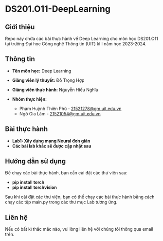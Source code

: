 # DS201.O11-DeepLearning

## Giới thiệu

Repo này chứa các bài thực hành về Deep Learning cho môn học DS201.O11 tại trường Đại học Công nghệ Thông tin (UIT) kì I năm học 2023-2024.

## Thông tin

* **Tên môn học:** Deep Learning
* **Giảng viên lý thuyết:** Đỗ Trọng Hợp
* **Giảng viên thực hành:** Nguyễn Hiếu Nghĩa


* **Nhóm thực hiện:**
    * Phạm Huỳnh Thiên Phú - 21521278@gm.uit.edu.vn
    * Ngô Gia Lâm - 21521054@gm.uit.edu.vn

## Bài thực hành

* **Lab1: Xây dựng mạng Neural đơn giản**
* **Các bài lab khác sẽ được cập nhật sau**

## Hướng dẫn sử dụng

Để chạy các bài thực hành, bạn cần cài đặt các thư viện sau:

* **pip install torch**
* **pip install torchvision**

Sau khi cài đặt các thư viện, bạn có thể chạy các bài thực hành bằng cách chạy các tệp main.py trong các thư mục Lab tương ứng.

## Liên hệ

Nếu có bất kì thắc mắc nào, vui lòng liên hệ với chúng tôi thông qua email trên.
